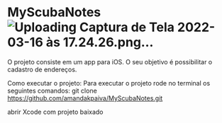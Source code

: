 # MyScubaNotes![Uploading Captura de Tela 2022-03-16 às 17.24.26.png…]()
O projeto consiste em um app para iOS. O seu objetivo é possibilitar o cadastro de endereços.

Como executar o projeto:
Para executar o projeto rode no terminal os seguintes comandos:
git clone  
 https://github.com/amandakpaiva/MyScubaNotes.git

abrir Xcode com projeto baixado
